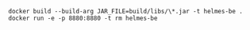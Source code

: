    docker build --build-arg JAR_FILE=build/libs/\*.jar -t helmes-be .
    docker run -e -p 8880:8880 -t rm helmes-be

